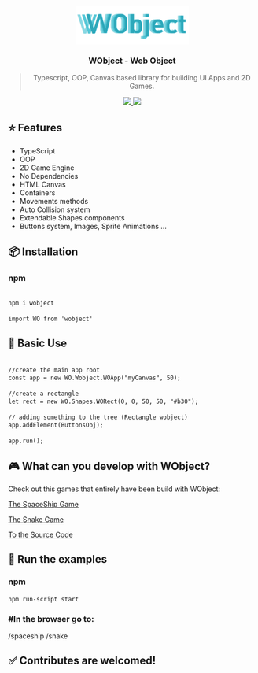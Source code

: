 

<div  align="center">

<img  align="center"  width="230"  src="assets/wobjectlogo.png" />

<h3>WObject - Web Object</h3>
<blockquote>Typescript, OOP, Canvas based library for building UI Apps and 2D Games.</blockquote>
<p  align="center" >

<a  href="./">

<img  src="https://badgen.net/badge/icon/typescript/blue?icon=typescript&label">

</a>


<a  href="./LICENSE">

<img  src="https://badgen.net/github/license/avkonst/hookstate?color=blue" />

</a>


</p>

</div>

  

## ⭐️ Features

  

- TypeScript
- OOP
- 2D Game Engine
- No Dependencies
- HTML Canvas
- Containers
- Movements methods
- Auto Collision system
- Extendable Shapes components
- Buttons system, Images, Sprite Animations ...
## 📦 Installation
### npm

```

npm i wobject

import WO from 'wobject'

```

## 💎 Basic Use

 
```

//create the main app root
const app = new WO.Wobject.WOApp("myCanvas", 50);

//create a rectangle
let rect = new WO.Shapes.WORect(0, 0, 50, 50, "#b30");

// adding something to the tree (Rectangle wobject)
app.addElement(ButtonsObj);

app.run();

```
## 🎮 What can you develop with WObject?
  
Check out this games that entirely have been build with WObject:

[The SpaceShip Game](https://wobject.netlify.app/apps/spaceship/)

[The Snake Game](https://wobject.netlify.app/apps/snakegame/)

  [To the Source Code](./src/apps)
## 🚀 Run the examples

### npm

```
npm run-script start
```

### #In the browser  go to:
/spaceship
/snake

  

## ✅ Contributes are welcomed!

  